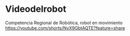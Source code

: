 # Videodelrobot
Competencia Regional de Robótica, robot en movimiento
https://youtube.com/shorts/NvX9GbtAQTE?feature=share
